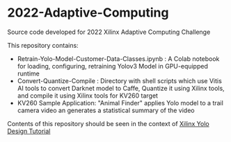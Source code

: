 # 2022-Adaptive-Computing
Source code developed for 2022 Xilinx Adaptive Computing Challenge

This repository contains:
- Retrain-Yolo-Model-Customer-Data-Classes.ipynb : A Colab notebook for loading, configuring, retraining Yolov3 Model in GPU-equipped runtime
- Convert-Quantize-Compile : Directory with shell scripts which use Vitis AI tools to convert Darknet model to Caffe, Quantize it using Xilinx tools, and compile it using Xilinx tools for KV260 target
- KV260 Sample Application: "Animal Finder" applies Yolo model to a trail camera video an generates a statistical summary of the video

Contents of this repository should be seen in the context of [Xilinx Yolo Design Tutorial](https://github.com/Xilinx/Vitis-AI-Tutorials/tree/master/Design_Tutorials/07-yolov4-tutorial)
